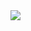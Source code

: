 <a href="https://portal.azure.com/#create/Microsoft.Template/uri/https%3A%2F%2Fraw.githubusercontent.com%2FDXFrance%2FAzureKubernetes%2Fmaster%2FAzureKubernetes%2FTemplates%2FVM-Cluster%2Fazuredeploy.json" target="_blank">
    <img src="http://azuredeploy.net/deploybutton.png"/>
</a>
